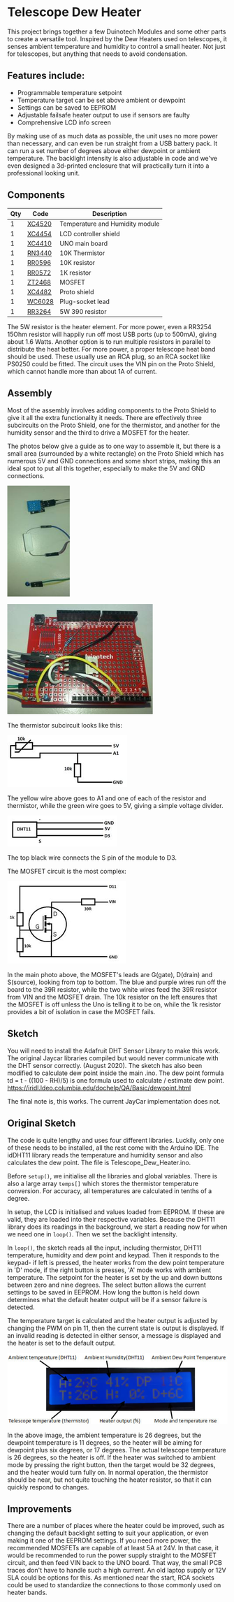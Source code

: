 # Telescope Dew Heater

This project brings together a few Duinotech Modules and some other parts to create a versatile tool. Inspired by the Dew Heaters used on telescopes, it senses ambient temperature and humidity to control a small heater. Not just for telescopes, but anything that needs to avoid condensation.

## Features include:
- Programmable temperature setpoint
- Temperature target can be set above ambient or dewpoint
- Settings can be saved to EEPROM
- Adjustable failsafe heater output to use if sensors are faulty
- Comprehensive LCD info screen

By making use of as much data as possible, the unit uses no more power than necessary, and can even be run straight from a USB battery pack. It can run a set number of degrees above either dewpoint or ambient temperature. The backlight intensity is also adjustable in code and we've even designed a 3d-printed enclosure that will practically turn it into a professional looking unit.

## Components

| Qty | Code                                    | Description                     |
| --- | --------------------------------------- | ------------------------------- |
| 1   | [XC4520](http://jaycar.com.au/p/XC4520) | Temperature and Humidity module |
| 1   | [XC4454](http://jaycar.com.au/p/XC4454) | LCD controller shield           |
| 1   | [XC4410](http://jaycar.com.au/p/XC4410) | UNO main board                  |
| 1   | [RN3440](http://jaycar.com.au/p/RN3440) | 10K Thermistor                  |
| 1   | [RR0596](http://jaycar.com.au/p/RR0596) | 10K resistor                    |
| 1   | [RR0572](http://jaycar.com.au/p/RR0572) | 1K resistor                     |
| 1   | [ZT2468](http://jaycar.com.au/p/ZT2468) | MOSFET                          |
| 1   | [XC4482](http://jaycar.com.au/p/XC4482) | Proto shield                    |
| 1   | [WC6028](http://jaycar.com.au/p/WC6028) | Plug-socket lead                |
| 1   | [RR3264](http://jaycar.com.au/p/RR3264) | 5W 390 resistor                 |

The 5W resistor is the heater element. For more power, even a RR3254 15Ohm resistor will happily run off most USB ports (up to 500mA), giving about 1.6 Watts. Another option is to run multiple resistors in parallel to distribute the heat better. For more power, a proper telescope heat band should be used. These usually use an RCA plug, so an RCA socket like PS0250 could be fitted. The circuit uses the VIN pin on the Proto Shield, which cannot handle more than about 1A of current.

## Assembly

Most of the assembly involves adding components to the Proto Shield to give it all the extra functionality it needs. There are effectively three subcircuits on the Proto Shield, one for the thermistor, and another for the humidity sensor and the third to drive a MOSFET for the heater.

The photos below give a guide as to one way to assemble it, but there is a small area (surrounded by a white rectangle) on the Proto Shield which has numerous 5V and GND connections and some short strips, making this an ideal spot to put all this together, especially to make the 5V and GND connections.

![](images/clip-image002.jpg)

![](images/clip-image002-0000.jpg)

The thermistor subcircuit looks like this:

![](images/clip-image002-0001.jpg)

The yellow wire above goes to A1 and one of each of the resistor and thermistor, while the green wire goes to 5V, giving a simple voltage divider.

![](images/clip-image002-0002.jpg)

The top black wire connects the S pin of the module to D3.

The MOSFET circuit is the most complex:

![](images/clip-image002-0003.jpg)

In the main photo above, the MOSFET's leads are G(gate), D(drain) and S(source), looking from top to bottom. The blue and purple wires run off the board to the 39R resistor, while the two white wires feed the 39R resistor from VIN and the MOSFET drain. The 10k resistor on the left ensures that the MOSFET is off unless the Uno is telling it to be on, while the 1k resistor provides a bit of isolation in case the MOSFET fails.

## Sketch
You will need to install the Adafruit DHT Sensor Library to make this work.
The original Jaycar libraries compiled but would never communicate with the DHT sensor correctly. (August 2020).
The sketch has also been modified to calculate dew point inside the main .ino.
The dew point formula td = t - ((100 - RH)/5) is one formula used to calculate / estimate dew point.
https://iridl.ldeo.columbia.edu/dochelp/QA/Basic/dewpoint.html

The final note is, this works. The current JayCar implementation does not.


## Original Sketch
The code is quite lengthy and uses four different libraries. Luckily, only one of these needs to be installed, all the rest come with the Arduino IDE. The idDHT11 library reads the temperature and humidity sensor and also calculates the dew point. The file is Telescope_Dew_Heater.ino.

Before `setup()`, we initialise all the libraries and global variables. There is also a large array `temps[]` which stores the thermistor temperature conversion. For accuracy, all temperatures are calculated in tenths of a degree.

In setup, the LCD is initialised and values loaded from EEPROM. If these are valid, they are loaded into their respective variables. Because the DHT11 library does its readings in the background, we start a reading now for when we need one in `loop()`. Then we set the backlight intensity.

In `loop()`, the sketch reads all the input, including thermistor, DHT11 temperature, humidity and dew point and keypad. Then it responds to the keypad- if left is pressed, the heater works from the dew point temperature in 'D' mode, if the right button is presses, 'A' mode works with ambient temperature. The setpoint for the heater is set by the up and down buttons between zero and nine degrees. The select button allows the current settings to be saved in EEPROM. How long the button is held down determines what the default heater output will be if a sensor failure is detected.

The temperature target is calculated and the heater output is adjusted by changing the PWM on pin 11, then the current state is output is displayed. If an invalid reading is detected in either sensor, a message is displayed and the heater is set to the default output.

![screen diagram](images/diagram.jpg)

In the above image, the ambient temperature is 26 degrees, but the dewpoint temperature is 11 degrees, so the heater will be aiming for dewpoint plus six degrees, or 17 degrees. The actual telescope temperature is 26 degrees, so the heater is off. If the heater was switched to ambient mode by pressing the right button, then the target would be 32 degrees, and the heater would turn fully on. In normal operation, the thermistor should be near, but not quite touching the heater resistor, so that it can quickly respond to changes.

## Improvements

There are a number of places where the heater could be improved, such as changing the default backlight setting to suit your application, or even making it one of the EEPROM settings. If you need more power, the recommended MOSFETs are capable of at least 5A at 24V. In that case, it would be recommended to run the power supply straight to the MOSFET circuit, and then feed VIN back to the UNO board. That way, the small PCB traces don't have to handle such a high current. An old laptop supply or 12V SLA could be options for this. As mentioned near the start, RCA sockets could be used to standardize the connections to those commonly used on heater bands.
